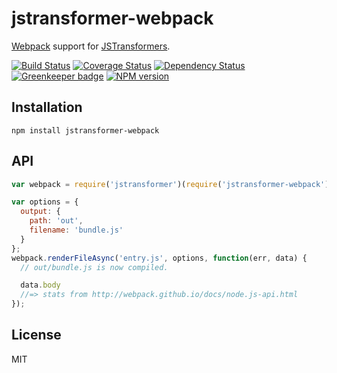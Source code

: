 # jstransformer-webpack

[Webpack](http://webpack.github.io) support for [JSTransformers](https://github.com/jstransformers/jstransformer).

[![Build Status](https://img.shields.io/travis/jstransformers/jstransformer-webpack/master.svg)](https://travis-ci.org/jstransformers/jstransformer-webpack)
[![Coverage Status](https://img.shields.io/codecov/c/github/jstransformers/jstransformer-webpack/master.svg)](https://codecov.io/gh/jstransformers/jstransformer-webpack)
[![Dependency Status](https://img.shields.io/david/jstransformers/jstransformer-webpack/master.svg)](http://david-dm.org/jstransformers/jstransformer-webpack)
[![Greenkeeper badge](https://badges.greenkeeper.io/jstransformers/jstransformer-webpack.svg)](https://greenkeeper.io/)
[![NPM version](https://img.shields.io/npm/v/jstransformer-webpack.svg)](https://www.npmjs.org/package/jstransformer-webpack)

## Installation

    npm install jstransformer-webpack

## API

```js
var webpack = require('jstransformer')(require('jstransformer-webpack'))

var options = {
  output: {
  	path: 'out',
  	filename: 'bundle.js'
  }
};
webpack.renderFileAsync('entry.js', options, function(err, data) {
  // out/bundle.js is now compiled.

  data.body
  //=> stats from http://webpack.github.io/docs/node.js-api.html
});
```

## License

MIT
